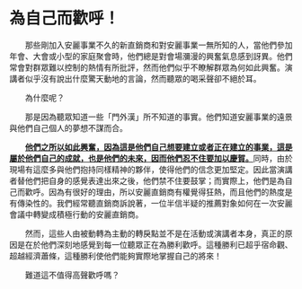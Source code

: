 # 為自己而歡呼！

  那些剛加入安麗事業不久的新直銷商和對安麗事業一無所知的人，當他們參加年會、大會或小型的家庭聚會時，他們總是對會場瀰漫的興奮氣息感到訝異。他們常會對群眾難以控制的熱情有所批評，然而他們似乎不瞭解群眾為何如此興奮。演講者似乎沒有說出什麼驚天動地的言論，然而聽眾的喝采聲卻不絕於耳。

  為什麼呢？

  那是因為聽眾知道一些「門外漢」所不知道的事實。他們知道安麗事業的遠景與他們自己個人的夢想不謀而合。

  [**他們之所以如此興奮，因為這是他們自己想要建立或者正在建立的事業，這是屬於他們自己的成就，也是他們的未來，因而他們忍不住要加以慶賀。**](zi-ji-er-hu.md)同時，由於現場有這麼多與他們抱持同樣精神的夥伴，使得他們的信念更加堅定。因此當演講者替他們把自身的感覺表達出來之後，他們禁不住要鼓掌；而實際上，他們是為自己而歡呼。因為有很好的理由，所以安麗直銷商有權覺得狂熱，而且他們的熱度是有傳染性的。我們經常聽直銷商訴說著，一位半信半疑的推薦對象如何在一次安麗會議中轉變成積極行動的安麗直銷商。

  然而，這些人由被動轉為主動的轉戾點並不是在活動或演講者本身，真正的原因是在於他們深刻地感覺到每一位聽眾正在為勝利歡呼。這種勝利已超乎宿命觀、超越經濟蕭條，這種勝利使他們能夠實際地掌握自己的將來！

  難道這不值得高聲歡呼嗎？

